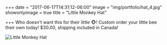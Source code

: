 +++
date = "2017-06-17T14:31:12-06:00"
image = "img/portfolio/hat_4.jpg"
showonlyimage = true
title = "Little Monkey Hat"

+++
Who doesn't want this for their little 🐵! Custom order your little bee their own today! $30.00, shipping included in Canada!

![Little Monkey Hat](/img/portfolio/hat_4.jpg)
